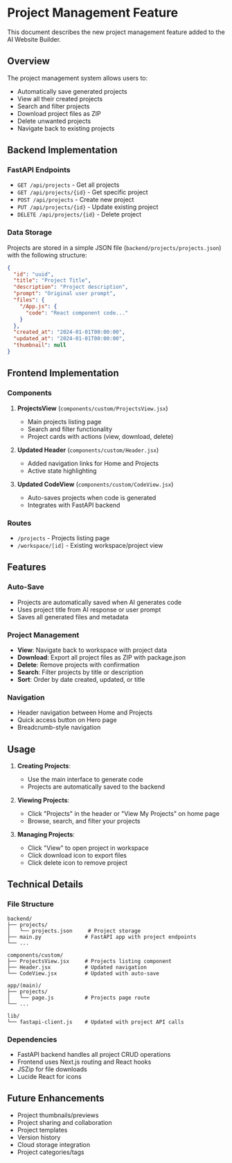 # Project Management Feature

This document describes the new project management feature added to the AI Website Builder.

## Overview

The project management system allows users to:
- Automatically save generated projects
- View all their created projects
- Search and filter projects
- Download project files as ZIP
- Delete unwanted projects
- Navigate back to existing projects

## Backend Implementation

### FastAPI Endpoints

- `GET /api/projects` - Get all projects
- `GET /api/projects/{id}` - Get specific project
- `POST /api/projects` - Create new project
- `PUT /api/projects/{id}` - Update existing project
- `DELETE /api/projects/{id}` - Delete project

### Data Storage

Projects are stored in a simple JSON file (`backend/projects/projects.json`) with the following structure:

```json
{
  "id": "uuid",
  "title": "Project Title",
  "description": "Project description",
  "prompt": "Original user prompt",
  "files": {
    "/App.js": {
      "code": "React component code..."
    }
  },
  "created_at": "2024-01-01T00:00:00",
  "updated_at": "2024-01-01T00:00:00",
  "thumbnail": null
}
```

## Frontend Implementation

### Components

1. **ProjectsView** (`components/custom/ProjectsView.jsx`)
   - Main projects listing page
   - Search and filter functionality
   - Project cards with actions (view, download, delete)

2. **Updated Header** (`components/custom/Header.jsx`)
   - Added navigation links for Home and Projects
   - Active state highlighting

3. **Updated CodeView** (`components/custom/CodeView.jsx`)
   - Auto-saves projects when code is generated
   - Integrates with FastAPI backend

### Routes

- `/projects` - Projects listing page
- `/workspace/[id]` - Existing workspace/project view

## Features

### Auto-Save
- Projects are automatically saved when AI generates code
- Uses project title from AI response or user prompt
- Saves all generated files and metadata

### Project Management
- **View**: Navigate back to workspace with project data
- **Download**: Export all project files as ZIP with package.json
- **Delete**: Remove projects with confirmation
- **Search**: Filter projects by title or description
- **Sort**: Order by date created, updated, or title

### Navigation
- Header navigation between Home and Projects
- Quick access button on Hero page
- Breadcrumb-style navigation

## Usage

1. **Creating Projects**: 
   - Use the main interface to generate code
   - Projects are automatically saved to the backend

2. **Viewing Projects**:
   - Click "Projects" in the header or "View My Projects" on home page
   - Browse, search, and filter your projects

3. **Managing Projects**:
   - Click "View" to open project in workspace
   - Click download icon to export files
   - Click delete icon to remove project

## Technical Details

### File Structure
```
backend/
├── projects/
│   └── projects.json     # Project storage
├── main.py              # FastAPI app with project endpoints
└── ...

components/custom/
├── ProjectsView.jsx     # Projects listing component
├── Header.jsx           # Updated navigation
└── CodeView.jsx         # Updated with auto-save

app/(main)/
├── projects/
│   └── page.js          # Projects page route
└── ...

lib/
└── fastapi-client.js    # Updated with project API calls
```

### Dependencies
- FastAPI backend handles all project CRUD operations
- Frontend uses Next.js routing and React hooks
- JSZip for file downloads
- Lucide React for icons

## Future Enhancements

- Project thumbnails/previews
- Project sharing and collaboration
- Project templates
- Version history
- Cloud storage integration
- Project categories/tags